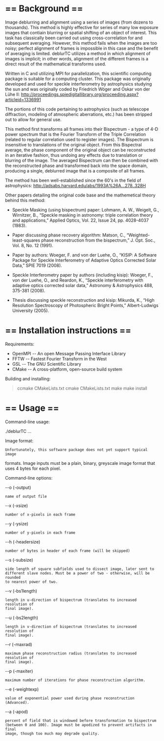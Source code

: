 
== Background ==
================

Image deblurring and alignment using a series of images (from dozens to 
thousands). This method is highly effective for series of many low exposure 
images that contiain blurring or spatial shifting of an object of interest. 
This task has classically been carried out using cross-correlation for 
and subsequent averaging. However, this method fails when the images are too 
noisy; perfect alignment of frames is impossible in this case and the benefit 
of averaging is limited. deblurTC utilizes a method in which alignment of images 
is implicit; in other words, alignment of the different frames is a direct 
result of the mathematical transforms used. 

Written in C and utilizing MPI for parallelization, this scientific computing 
package is suitable for a computing cluster. This package was originally 
developed and used for speckle interferometry by astrophysics studying the sun 
and was originally coded by Friedrich Wöger and Oskar von der Lühe II: 
http://proceedings.spiedigitallibrary.org/proceeding.aspx?articleid=1336991

The portions of this code pertaining to astrophysics (such as telescope 
diffraction, modeling of atmospheric aberrations, etc.) has been stripped out 
to allow for general use. 

This method first transforms all frames into their Bispectrum - a type of 4-D 
power spectrum that is the Fourier Transform of the Triple Correlation (related 
to regular correlation used to register images). The Bispectrum is insensitive 
to translations of the original object. From this Bispectral average, the phase 
component of the original object can be reconstructed in an iterative fashion, 
thus undoing any effects due to translation or blurring of the image. The 
averaged Bispectrum can then be combined with the reconstructed phase and 
transformed back into the space domain, producing a single, deblurred image 
that is a composite of all frames. 

The method has been well-established since the 60's in the field of 
astrophysics:
http://adsabs.harvard.edu/abs/1993A%26A...278..328H

Other papers detailing the original code base and the mathemetical theory 
behind this method:

* Speckle Masking (using bispectrum) paper:
Lohmann, A. W., Weigelt, G., Wirnitzer, B., “Speckle masking in astronomy: 
triple correlation theory and applications,” Applied Optics, Vol. 22, Issue 24, pp. 4028-4037 (1983).

* Paper discussing phase recovery algorithm:
Matson, C., “Weighted-least-squares phase reconstruction from the bispectrum,” J. Opt. Soc., Vol. 8, No. 12 (1991).

* Paper by authors:
Woeger, F. and von der Luehe, O., “KISIP: A Software Package for Speckle Interferometry of Adaptive Optics Corrected Solar Data,” SPIE 7019 (2008). 

* Speckle Interferometry paper by authors (including kisip):
Woeger, F., von der Luehe, O., and Reardon, K., “Speckle interferometry with adaptive optics corrected solar data,” Astronomy & Astrophysics 488, 375-381 (2008).

* Thesis discussing speckle reconstruction and kisip:
Mikurda, K., “High Resolution Spectroscopy of Photospheric Bright Points,” Albert-Ludwigs University (2005).




== Installation instructions ==
===============================


Requirements:
 * OpenMPI -- An open Message Passing Interface Library
 * FFTW -- Fastest Fourier Transform in the West
 * GSL -- The GNU Scientific Library
 * CMake -- A cross-platform, open-source build system
 
Building and installing:
 > ccmake CMakeLists.txt
 > cmake CMakeLists.txt
 > make
 > make install
 

== Usage ==
===========

Command-line usage:

./deblurTC <SWITCH> <ARG> ... <FRAMES>



Image format:

	Unfortunately, this software package does not yet support typical image
formats. Image inputs must be a plain, binary, greyscale image format that
uses 4 bytes for each pixel.



Command-line options:

--o	(-output) <NAME> 

	name of output file

--x	(-xsize)  <XSIZE> 
	
	number of x-pixels in each frame

--y	(-ysize)  <YSIZE> 

	number of y-pixels in each frame
	
--h	(-headersize)  <HSIZE> 

	number of bytes in header of each frame (will be skipped)
	
--s	(-subsize)  <SSIZE>

	side length of square subfields used to dissect image, later sent to 
	different slave nodes. Must be a power of two - otherwise, will be rounded 
	to nearest power of two.

--v  (-bs1length)  <BS1LENGTH>

	length in u-direction of bispectrum (translates to increased resolution of
	final image).
	
--u  (-bs2length)  <BS1LENGTH>

	length in v-direction of bispectrum (translates to increased resolution of
	final image).
		
--r  (-maxrad)  <MAXRAD>

	maximum phase reconstruction radius (translates to increased resolution of
	final image).
		
--p  (-maxiter)  <MAXITER>

	maximum number of iterations for phase reconstruction algorithm.
	
--e  (-weightexp)  <WEXP>

	value of exponential power used during phase reconstruction (Advanced).
	
--a	(-apod)  <APOD>

	percent of field that is windowed before transformation to bispectrum 
	(between 0 and 100). Image must be apodized to prevent artifacts in final 
	image, though too much may degrade quality.





